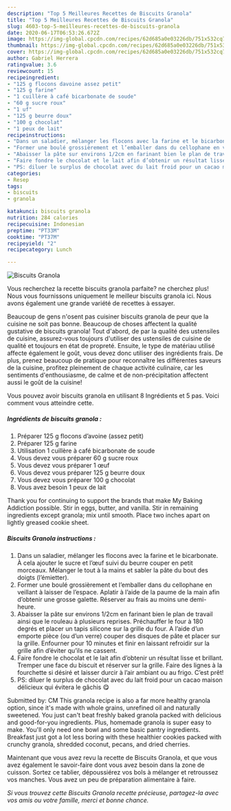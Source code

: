 ```yaml
---
description: "Top 5 Meilleures Recettes de Biscuits Granola"
title: "Top 5 Meilleures Recettes de Biscuits Granola"
slug: 4603-top-5-meilleures-recettes-de-biscuits-granola
date: 2020-06-17T06:53:26.672Z
image: https://img-global.cpcdn.com/recipes/62d685a0e03226db/751x532cq70/biscuits-granola-photo-principale-de-la-recette.jpg
thumbnail: https://img-global.cpcdn.com/recipes/62d685a0e03226db/751x532cq70/biscuits-granola-photo-principale-de-la-recette.jpg
cover: https://img-global.cpcdn.com/recipes/62d685a0e03226db/751x532cq70/biscuits-granola-photo-principale-de-la-recette.jpg
author: Gabriel Herrera
ratingvalue: 3.6
reviewcount: 15
recipeingredient:
- "125 g flocons davoine assez petit"
- "125 g farine"
- "1 cuillère à café bicarbonate de soude"
- "60 g sucre roux"
- "1 uf"
- "125 g beurre doux"
- "100 g chocolat"
- "1 peux de lait"
recipeinstructions:
- "Dans un saladier, mélanger les flocons avec la farine et le bicarbonate. À cela ajouter le sucre et l’œuf suivi du beurre couper en petit morceaux. Mélanger le tout à la mains et sabler la pâte du bout des doigts (l’émietter)."
- "Former une boulé grossièrement et l’emballer dans du cellophane en veillant à laisser de l’espace. Aplatir à l’aide de la paume de la main afin d’obtenir une grosse galette. Réserver au frais au moins une demi-heure."
- "Abaisser la pâte sur environs 1/2cm en farinant bien le plan de travail ainsi que le rouleau à plusieurs reprises. Préchauffer le four à 180 degrés et placer un tapis silicone sur la grille du four. A l’aide d’un emporte pièce (ou d’un verre) couper des disques de pâte et placer sur la grille. Enfourner pour 10 minutes et finir en laissant refroidir sur la grille afin d’éviter qu’ils ne cassent."
- "Faire fondre le chocolat et le lait afin d’obtenir un résultat lisse et brillant. Tremper une face du biscuit et réserver sur la grille. Faire des lignes à la fourchette si désiré et laisser durcir à l’air ambiant ou au frigo. C’est prêt!"
- "PS: diluer le surplus de chocolat avec du lait froid pour un cacao maison délicieux qui évitera le gâchis 😋"
categories:
- Resep
tags:
- biscuits
- granola

katakunci: biscuits granola 
nutrition: 284 calories
recipecuisine: Indonesian
preptime: "PT33M"
cooktime: "PT37M"
recipeyield: "2"
recipecategory: Lunch

---
```



![Biscuits Granola](https://img-global.cpcdn.com/recipes/62d685a0e03226db/751x532cq70/biscuits-granola-photo-principale-de-la-recette.jpg)

Vous recherchez la recette biscuits granola parfaite? ne cherchez plus! Nous vous fournissons uniquement le meilleur biscuits granola ici. Nous avons également une grande variété de recettes à essayer.

Beaucoup de gens n'osent pas cuisiner biscuits granola de peur que la cuisine ne soit pas bonne. Beaucoup de choses affectent la qualité gustative de biscuits granola! Tout d'abord, de par la qualité des ustensiles de cuisine, assurez-vous toujours d'utiliser des ustensiles de cuisine de qualité et toujours en état de propreté. Ensuite, le type de matériau utilisé affecte également le goût, vous devez donc utiliser des ingrédients frais. De plus, prenez beaucoup de pratique pour reconnaître les différentes saveurs de la cuisine, profitez pleinement de chaque activité culinaire, car les sentiments d'enthousiasme, de calme et de non-précipitation affectent aussi le goût de la cuisine!

<!--inarticleads1-->

Vous pouvez avoir biscuits granola en utilisant 8 Ingrédients et 5 pas. Voici comment vous atteindre cette.

##### Ingrédients de biscuits granola :

1. Préparer 125 g flocons d’avoine (assez petit)
1. Préparer 125 g farine
1. Utilisation 1 cuillère à café bicarbonate de soude
1. Vous devez vous préparer 60 g sucre roux
1. Vous devez vous préparer 1 œuf
1. Vous devez vous préparer 125 g beurre doux
1. Vous devez vous préparer 100 g chocolat
1. Vous avez besoin 1 peux de lait


Thank you for continuing to support the brands that make My Baking Addiction possible. Stir in eggs, butter, and vanilla. Stir in remaining ingredients except granola; mix until smooth. Place two inches apart on lightly greased cookie sheet. 

<!--inarticleads2-->

##### Biscuits Granola instructions :

1. Dans un saladier, mélanger les flocons avec la farine et le bicarbonate. À cela ajouter le sucre et l’œuf suivi du beurre couper en petit morceaux. Mélanger le tout à la mains et sabler la pâte du bout des doigts (l’émietter).
1. Former une boulé grossièrement et l’emballer dans du cellophane en veillant à laisser de l’espace. Aplatir à l’aide de la paume de la main afin d’obtenir une grosse galette. Réserver au frais au moins une demi-heure.
1. Abaisser la pâte sur environs 1/2cm en farinant bien le plan de travail ainsi que le rouleau à plusieurs reprises. Préchauffer le four à 180 degrés et placer un tapis silicone sur la grille du four. A l’aide d’un emporte pièce (ou d’un verre) couper des disques de pâte et placer sur la grille. Enfourner pour 10 minutes et finir en laissant refroidir sur la grille afin d’éviter qu’ils ne cassent.
1. Faire fondre le chocolat et le lait afin d’obtenir un résultat lisse et brillant. Tremper une face du biscuit et réserver sur la grille. Faire des lignes à la fourchette si désiré et laisser durcir à l’air ambiant ou au frigo. C’est prêt!
1. PS: diluer le surplus de chocolat avec du lait froid pour un cacao maison délicieux qui évitera le gâchis 😋


Submitted by: CM This granola recipe is also a far more healthy granola option, since it&#39;s made with whole grains, unrefined oil and naturally sweetened. You just can&#39;t beat freshly baked granola packed with delicious and good-for-you ingredients. Plus, homemade granola is super easy to make. You&#39;ll only need one bowl and some basic pantry ingredients. Breakfast just got a lot less boring with these healthier cookies packed with crunchy granola, shredded coconut, pecans, and dried cherries. 

<!--inarticleads1-->

<p>
Maintenant que vous avez revu la recette de Biscuits Granola, et que vous avez également le savoir-faire dont vous avez besoin dans la zone de cuisson. Sortez ce tablier, dépoussiérez vos bols à mélanger et retroussez vos manches. Vous avez un peu de préparation alimentaire à faire.
</p>

<p>
<i>Si vous trouvez cette Biscuits Granola recette précieuse, partagez-la avec vos amis ou votre famille, merci et bonne chance.</i>
</p>
